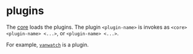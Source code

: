 # plugins

The [core](core.md) loads the plugins. The plugin `<plugin-name>` is invokes as `<core> <plugin-name> <...>`, or `<plugin-name> <...>`. 

For example, [`vanwatch`](https://github.com/kamangir/Vancouver-Watching) is a plugin.
